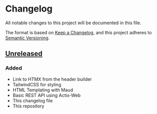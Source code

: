 # Changelog

All notable changes to this project will be documented in this file.

The format is based on [Keep a Changelog](https://keepachangelog.com/en/1.0.0/),
and this project adheres to [Semantic Versioning](https://semver.org/spec/v2.0.0.html).

## [Unreleased]

### Added

- Link to HTMX from the header builder
- TailwindCSS for styling
- HTML Templating with Maud
- Basic REST API using Actix-Web
- This changelog file
- This repository

[Unreleased]: https://github.com/JacksonVirgo/ms-modtools
